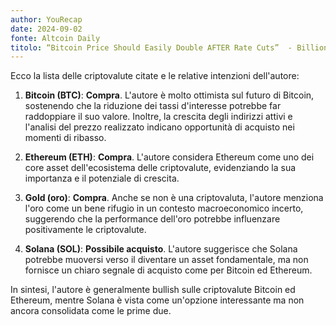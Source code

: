 ```yaml
---
author: YouRecap
date: 2024-09-02
fonte: Altcoin Daily
titolo: “Bitcoin Price Should Easily Double AFTER Rate Cuts”  - Billionaire Dan Tapiero
---
```


Ecco la lista delle criptovalute citate e le relative intenzioni dell'autore:

1. **Bitcoin (BTC)**: **Compra**. L'autore è molto ottimista sul futuro di Bitcoin, sostenendo che la riduzione dei tassi d'interesse potrebbe far raddoppiare il suo valore. Inoltre, la crescita degli indirizzi attivi e l'analisi del prezzo realizzato indicano opportunità di acquisto nei momenti di ribasso.

2. **Ethereum (ETH)**: **Compra**. L'autore considera Ethereum come uno dei core asset dell'ecosistema delle criptovalute, evidenziando la sua importanza e il potenziale di crescita.

3. **Gold (oro)**: **Compra**. Anche se non è una criptovaluta, l'autore menziona l'oro come un bene rifugio in un contesto macroeconomico incerto, suggerendo che la performance dell'oro potrebbe influenzare positivamente le criptovalute.

4. **Solana (SOL)**: **Possibile acquisto**. L'autore suggerisce che Solana potrebbe muoversi verso il diventare un asset fondamentale, ma non fornisce un chiaro segnale di acquisto come per Bitcoin ed Ethereum.

In sintesi, l'autore è generalmente bullish sulle criptovalute Bitcoin ed Ethereum, mentre Solana è vista come un'opzione interessante ma non ancora consolidata come le prime due.

